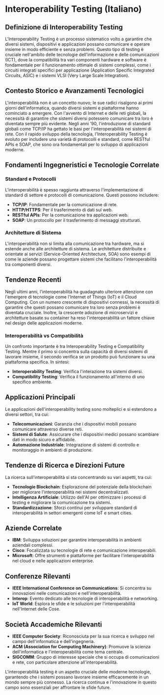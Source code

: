 # Interoperability Testing (Italiano)

## Definizione di Interoperability Testing

L'Interoperability Testing è un processo sistematico volto a garantire che diversi sistemi, dispositivi e applicazioni possano comunicare e operare insieme in modo efficiente e senza problemi. Questo tipo di testing è cruciale nell'ambito delle tecnologie dell'informazione e delle comunicazioni (ICT), dove la compatibilità tra vari componenti hardware e software è fondamentale per il funzionamento ottimale di sistemi complessi, come i circuiti integrati specifici per applicazione (Application Specific Integrated Circuits, ASIC) e i sistemi VLSI (Very Large Scale Integration).

## Contesto Storico e Avanzamenti Tecnologici

L'interoperabilità non è un concetto nuovo; le sue radici risalgono ai primi giorni dell'informatica, quando diversi sistemi e piattaforme hanno cominciato a emergere. Con l'avvento di Internet e delle reti globali, la necessità di garantire che sistemi diversi potessero comunicare tra loro è diventata sempre più evidente. Negli anni '90, l'introduzione di standard globali come TCP/IP ha gettato le basi per l'interoperabilità nei sistemi di rete. Con il rapido sviluppo della tecnologia, l'Interoperability Testing è evoluto per includere una varietà di protocolli e standard, come RESTful APIs e SOAP, che sono ora fondamentali per lo sviluppo di applicazioni moderne.

## Fondamenti Ingegneristici e Tecnologie Correlate

### Standard e Protocolli

L'interoperabilità è spesso raggiunta attraverso l'implementazione di standard di settore e protocolli di comunicazione. Questi possono includere:

- **TCP/IP**: Fondamentale per la comunicazione di rete.
- **HTTP/HTTPS**: Per il trasferimento di dati sul web.
- **RESTful APIs**: Per la comunicazione tra applicazioni web.
- **SOAP**: Un protocollo per il trasferimento di messaggi strutturati.

### Architetture di Sistema

L'interoperabilità non si limita alla comunicazione tra hardware, ma si estende anche alle architetture di sistema. Le architetture distribuite e orientate ai servizi (Service-Oriented Architecture, SOA) sono esempi di come le aziende possano progettare sistemi che facilitano l'interoperabilità tra componenti diversi.

## Tendenze Recenti

Negli ultimi anni, l'interoperabilità ha guadagnato ulteriore attenzione con l'emergere di tecnologie come l'Internet of Things (IoT) e il Cloud Computing. Con un numero crescente di dispositivi connessi, la necessità di garantire che questi possano comunicare tra loro senza problemi è diventata cruciale. Inoltre, la crescente adozione di microservizi e architetture basate su container ha reso l'interoperabilità un fattore chiave nel design delle applicazioni moderne.

### Interoperabilità vs Compatibilità

Un confronto importante è tra Interoperability Testing e Compatibility Testing. Mentre il primo si concentra sulla capacità di diversi sistemi di lavorare insieme, il secondo verifica se un prodotto può funzionare su una piattaforma specifica. In sintesi:

- **Interoperability Testing**: Verifica l'interazione tra sistemi diversi.
- **Compatibility Testing**: Verifica il funzionamento all'interno di uno specifico ambiente.

## Applicazioni Principali

Le applicazioni dell'interoperability testing sono molteplici e si estendono a diversi settori, tra cui:

- **Telecomunicazioni**: Garanzia che i dispositivi mobili possano comunicare attraverso diverse reti.
- **Sistemi di Salute**: Assicurare che i dispositivi medici possano scambiare dati in modo sicuro e affidabile.
- **Automazione Industriale**: Integrazione di sistemi di controllo e monitoraggio in ambienti di produzione.

## Tendenze di Ricerca e Direzioni Future

La ricerca sull'interoperabilità si sta concentrando su vari aspetti, tra cui:

- **Tecnologie Blockchain**: Esplorazione del potenziale della blockchain per migliorare l'interoperabilità nei sistemi decentralizzati.
- **Intelligenza Artificiale**: Utilizzo dell'AI per ottimizzare i processi di testing e migliorare la comunicazione tra sistemi.
- **Standardizzazione**: Sforzi continui per sviluppare standard di interoperabilità in settori emergenti come IoT e smart cities.

## Aziende Correlate

- **IBM**: Sviluppa soluzioni per garantire interoperabilità in ambienti aziendali complessi.
- **Cisco**: Focalizzata su tecnologie di rete e comunicazione interoperabili.
- **Microsoft**: Offre strumenti e piattaforme per facilitare l'interoperabilità nel cloud e nelle applicazioni enterprise.

## Conferenze Rilevanti

- **IEEE International Conference on Communications**: Si concentra su innovazioni nelle comunicazioni e nell'interoperabilità.
- **Interop**: Evento dedicato alle tecnologie di interoperabilità e networking.
- **IoT World**: Esplora le sfide e le soluzioni per l'interoperabilità nell'Internet delle Cose.

## Società Accademiche Rilevanti

- **IEEE Computer Society**: Riconosciuta per la sua ricerca e sviluppo nel campo dell'informatica e dell'ingegneria.
- **ACM (Association for Computing Machinery)**: Promuove la scienza dell'informatica e l'interoperabilità come tema centrale.
- **SIGCOMM**: Gruppo di interesse speciale che si occupa di comunicazioni e rete, con particolare attenzione all'interoperabilità.

L'interoperabilità testing è un aspetto cruciale delle moderne tecnologie, garantendo che i sistemi possano lavorare insieme efficacemente in un mondo sempre più connesso. La ricerca continua e l'innovazione in questo campo sono essenziali per affrontare le sfide future.